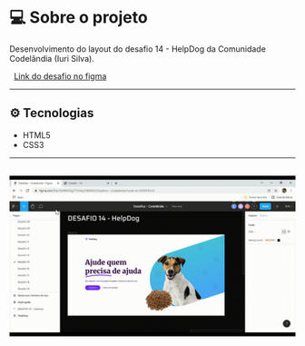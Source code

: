 # :computer: Sobre o projeto
Desenvolvimento do layout do desafio 14 - HelpDog da Comunidade Codelândia (Iuri Silva).

&nbsp;
[Link do desafio no figma](https://www.figma.com/file/Yb9IBH56g7T1hdIyZ3BMNO/Desafios---Codel%C3%A2ndia?node-id=32505%3A3)

---

##  :gear: Tecnologias
* HTML5
* CSS3
---

&nbsp;
![Desafio - 9](img/desafio-14.gif)

